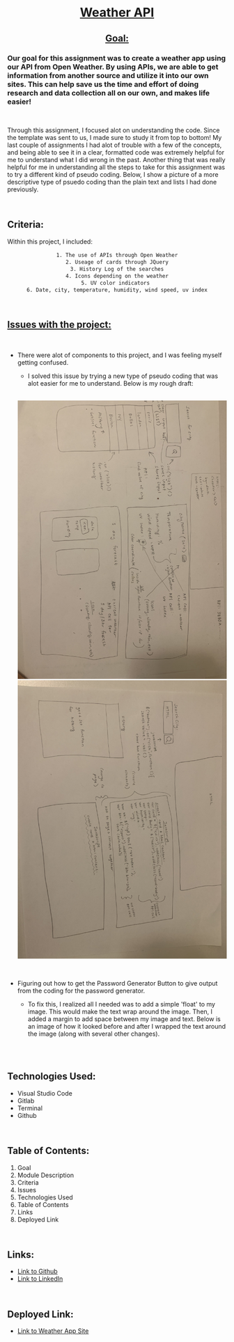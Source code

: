 <br>
<u>

<center>

# Weather API 

</u>

<u>

## Goal: 

</u>
</center>

### Our goal for this assignment was to create a weather app using our API from Open Weather. By using APIs, we are able to get information from another source and utilize it into our own sites. This can help save us the time and effort of doing research and data collection all on our own, and makes life easier!

<br>


Through this assignment, I focused alot on understanding the code. Since the template was sent to us, I made sure to study it from top to bottom! My last couple of assignments I had alot of trouble with a few of the concepts, and being able to see it in a clear, formatted code was extremely helpful for me to understand what I did wrong in the past. Another thing that was really helpful for me in understanding all the steps to take for this assignment was to try a different kind of pseudo coding. Below, I show a picture of a more descriptive type of psuedo coding than the plain text and lists I had done previously. 

<br>



## Criteria:

Within this project, I included:

<center>

```
1. The use of APIs through Open Weather
2. Useage of cards through JQuery
3. History Log of the searches
4. Icons depending on the weather
5. UV color indicators 
6. Date, city, temperature, humidity, wind speed, uv index
 ```

</center>


<br>

<u>

## Issues with the project:

</u>

<br>

- There were alot of components to this project, and I was feeling myself getting confused. 

    -  I solved this issue by trying a new type of pseudo coding that was alot easier for me to understand. Below is my rough draft:

  <br>

    ![Image](rd.png)
    ![Image](red1.png)

   <br>
- Figuring out how to get the Password Generator Button to give output from the coding for the password generator.

    - To fix this, I realized all I needed was to add a simple 'float' to my image. This would make the text wrap around the image. Then, I added a margin to add space between my image and text. Below is an image of how it looked before and after I wrapped the text around the image (along with several other changes).
    


    <br>

<br>

## Technologies Used:

- Visual Studio Code
- Gitlab
- Terminal
- Github

<br>

## Table of Contents:
1. Goal
2. Module Description
3. Criteria
4. Issues
5. Technologies Used
6. Table of Contents
7. Links
8. Deployed Link

<br>

## Links:

- [Link to Github](https://github.com/kellystone4/weatherApp)
- [Link to LinkedIn](https://www.linkedin.com/in/kelly-a-stone/)

<br>

## Deployed Link:
- [Link to Weather App Site](https://kellystone4.github.io/weatherApp/)
